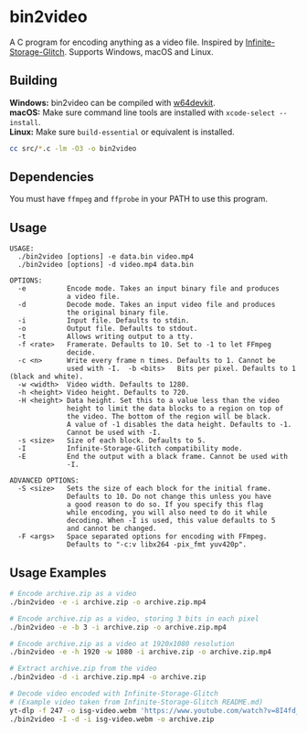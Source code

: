 # bin2video

A C program for encoding anything as a video file. Inspired by [Infinite-Storage-Glitch](https://github.com/DvorakDwarf/Infinite-Storage-Glitch). Supports Windows, macOS and Linux.

## Building

**Windows:** bin2video can be compiled with [w64devkit](https://github.com/skeeto/w64devkit).  
**macOS:** Make sure command line tools are installed with `xcode-select --install`.  
**Linux:** Make sure `build-essential` or equivalent is installed.

```bash
cc src/*.c -lm -O3 -o bin2video
```

## Dependencies

You must have `ffmpeg` and `ffprobe` in your PATH to use this program.

## Usage

```
USAGE:
  ./bin2video [options] -e data.bin video.mp4
  ./bin2video [options] -d video.mp4 data.bin

OPTIONS:
  -e          Encode mode. Takes an input binary file and produces
              a video file.
  -d          Decode mode. Takes an input video file and produces
              the original binary file.
  -i          Input file. Defaults to stdin.
  -o          Output file. Defaults to stdout.
  -t          Allows writing output to a tty.
  -f <rate>   Framerate. Defaults to 10. Set to -1 to let FFmpeg
              decide.
  -c <n>      Write every frame n times. Defaults to 1. Cannot be
              used with -I.  -b <bits>   Bits per pixel. Defaults to 1 (black and white).
  -w <width>  Video width. Defaults to 1280.
  -h <height> Video height. Defaults to 720.
  -H <height> Data height. Set this to a value less than the video
              height to limit the data blocks to a region on top of
              the video. The bottom of the region will be black.
              A value of -1 disables the data height. Defaults to -1.
              Cannot be used with -I.
  -s <size>   Size of each block. Defaults to 5.
  -I          Infinite-Storage-Glitch compatibility mode.
  -E          End the output with a black frame. Cannot be used with
              -I.

ADVANCED OPTIONS:
  -S <size>   Sets the size of each block for the initial frame.
              Defaults to 10. Do not change this unless you have
              a good reason to do so. If you specify this flag
              while encoding, you will also need to do it while
              decoding. When -I is used, this value defaults to 5
              and cannot be changed.
  -F <args>   Space separated options for encoding with FFmpeg.
              Defaults to "-c:v libx264 -pix_fmt yuv420p".
```

## Usage Examples

```bash
# Encode archive.zip as a video
./bin2video -e -i archive.zip -o archive.zip.mp4

# Encode archive.zip as a video, storing 3 bits in each pixel
./bin2video -e -b 3 -i archive.zip -o archive.zip.mp4

# Encode archive.zip as a video at 1920x1080 resolution
./bin2video -e -h 1920 -w 1080 -i archive.zip -o archive.zip.mp4

# Extract archive.zip from the video
./bin2video -d -i archive.zip.mp4 -o archive.zip

# Decode video encoded with Infinite-Storage-Glitch
# (Example video taken from Infinite-Storage-Glitch README.md)
yt-dlp -f 247 -o isg-video.webm 'https://www.youtube.com/watch?v=8I4fd_Sap-g'
./bin2video -I -d -i isg-video.webm -o archive.zip
```